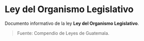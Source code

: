 # Ley del Organismo Legislativo

Documento informativo de la ley **Ley del Organismo Legislativo**.

> Fuente: Compendio de Leyes de Guatemala.